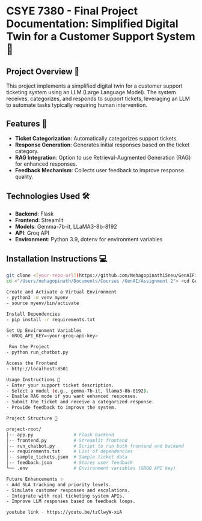 # CSYE 7380 - Final Project Documentation: Simplified Digital Twin for a Customer Support System💬

## Project Overview 📖

This project implements a simplified digital twin for a customer support ticketing system using an LLM (Large Language Model). The system receives, categorizes, and responds to support tickets, leveraging an LLM to automate tasks typically requiring human intervention.

## Features 🚀

- **Ticket Categorization**: Automatically categorizes support tickets.
- **Response Generation**: Generates initial responses based on the ticket category.
- **RAG Integration**: Option to use Retrieval-Augmented Generation (RAG) for enhanced responses.
- **Feedback Mechanism**: Collects user feedback to improve response quality.

## Technologies Used 🛠️

- **Backend**: Flask
- **Frontend**: Streamlit
- **Models**: Gemma-7b-it, LLaMA3-8b-8192
- **API**: Groq API
- **Environment**: Python 3.9, dotenv for environment variables

## Installation Instructions 💻

```bash
git clone <[your-repo-url](https://github.com/Nehagopinath15neu/GenAIFinal-Project)>
cd <"/Users/nehagopinath/Documents/Courses /GenAI/Assignment 2"> <cd GenAI_Finalproject_neha> <source myenv/bin/activate> <cd src>

Create and Activate a Virtual Environment
- python3 -m venv myenv
- source myenv/bin/activate  

Install Dependencies
- pip install -r requirements.txt

Set Up Environment Variables
- GROQ_API_KEY=<your-groq-api-key>

 Run the Project
- python run_chatbot.py

Access the Frontend
- http://localhost:8501

Usage Instructions 📝
- Enter your support ticket description.
- Select a model (e.g., gemma-7b-it, llama3-8b-8192).
- Enable RAG mode if you want enhanced responses.
- Submit the ticket and receive a categorized response.
- Provide feedback to improve the system.

Project Structure 📂

project-root/
│-- app.py               # Flask backend
│-- frontend.py          # Streamlit frontend
│-- run_chatbot.py       # Script to run both frontend and backend
│-- requirements.txt     # List of dependencies
│-- sample_tickets.json  # Sample ticket data
│-- feedback.json        # Stores user feedback
└── .env                 # Environment variables (GROQ API key)

Future Enhancements ✨
- Add SLA tracking and priority levels.
- Simulate customer responses and escalations.
- Integrate with real ticketing system APIs.
- Improve LLM responses based on feedback loops.

youtube link - https://youtu.be/tzClwyW-xiA
